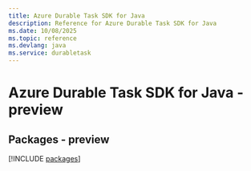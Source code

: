 ```yaml
---
title: Azure Durable Task SDK for Java
description: Reference for Azure Durable Task SDK for Java
ms.date: 10/08/2025
ms.topic: reference
ms.devlang: java
ms.service: durabletask
---
```

# Azure Durable Task SDK for Java - preview
## Packages - preview
[!INCLUDE [packages](durable-task-index.md)]